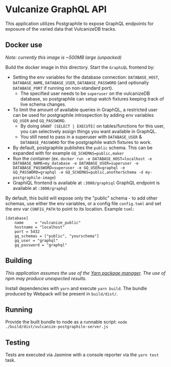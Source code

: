 # Vulcanize GraphQL API

This application utilizes Postgraphile to expose GraphQL endpoints for exposure of the varied data that VulcanizeDB tracks.

## Docker use
_Note: currently this image is ~500MB large (unpacked)_

Build the docker image in this directory. Start the `GraphiQL` frontend by:
* Setting the env variables for the database connection: `DATABASE_HOST`,
  `DATABASE_NAME`, `DATABASE_USER`, `DATABASE_PASSWORD` (and optionally
  `DATABASE_PORT` if running on non-standard port).
  * The specified user needs to be `superuser` on the vulcanizeDB database,
    so postgraphile can setup watch fixtures keeping track of live schema
    changes.
* To limit the amount of available queries in GraphQL, a restricted user can be used
  for postgraphile introspection by adding env variables `GQ_USER` and `GQ_PASSWORD`.
  * By doing `GRANT [SELECT | EXECUTE]` on tables/functions for this user,
    you can selectively assign things you want available in GraphQL.
  * You still need to pass in a superuser with `DATABASE_USER` & `DATABASE_PASSWORD` for
    the postgraphile watch fixtures to work.
* By default, postgraphile publishes the `public` schema. This can be expanded with for example `GQ_SCHEMAS=public,maker`
* Run the container (ex. `docker run -e DATABASE_HOST=localhost -e DATABASE_NAME=my_database -e DATABASE_USER=superuser -e DATABASE_PASSWORD=superuser -e GQ_USER=graphql -e GQ_PASSWORD=graphql -e GQ_SCHEMAS=public,anotherSchema -d my-postgraphile-image`)
* GraphiQL frontend is available at `:3000/graphiql`
  GraphQL endpoint is available at `:3000/graphql`

By default, this build will expose only the "public" schema - to add other schemas, use either the env variables,
or a config file `config.toml` and set the env var `CONFIG_PATH` to point to its location. Example `toml`:

```
[database]
    name     = "vulcanize_public"
    hostname = "localhost"
    port = 5432
    gq_schemas = ["public", "yourschema"]
    gq_user = "graphql"
    gq_password = "graphql"
```

## Building

*This application assumes the use of the [Yarn package manager](https://yarnpkg.com/en/). The use of npm may produce unexpected results.*

Install dependencies with `yarn` and execute `yarn build`. The bundle produced by Webpack will be present in `build/dist/`.

## Running

Provide the built bundle to node as a runnable script: `node ./build/dist/vulcanize-postgraphile-server.js`

## Testing

Tests are executed via Jasmine with a console reporter via the `yarn test` task.
